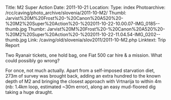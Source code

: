 Title: M2 Super Action
Date: 2011-10-21
Location:
Type: index
Photoarchive: /rcc/caving/photo_archive/slovenia/2011-10-M2/
Thumbl: Jarvist%20M%20Frost%20-%20Canon%20A520%20-%20M2%20Super%20Action%20-%202011-10-22-10.00.07-IMG_0185--thumb.jpg
Thumbr: Jarvist%20M%20Frost%20-%20Canon%20A520%20-%20M2%20Super%20Action%20-%202011-10-22-11.04.54-IMG_0202--thumb.jpg
Link: /caving/old/slovenia/slov2011/2011-10-M2.php
Linktext: Trip Report

Two Ryanair tickets, one hold bag, one Fiat 500 car hire & a mission. What could possibly go wrong?  

For once, not much actually. Apart from a self-imposed starvation diet, 273m of survey was brought back, adding an extra hundred to the known depth of M2 and bringing the closest approach with Vrtnarija to within 4m (nb: 1.4km loop, estimated ~30m error), along an easy mud-floored dig taking a huge draught.  
